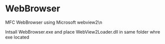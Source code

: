 # WebBrowser
MFC WebBrowser using Microsoft webview2\n



Intsall WebBrowser.exe and place WebView2Loader.dll in same folder whre exe located
